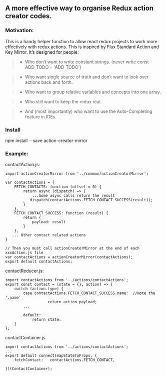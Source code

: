 ## A more effective way to organise Redux action creator codes.

### Motivation:

This is a handy helper function to allow react redux projects to work more effectively with redux actions. This is inspired by Flux Standard Action and Key Mirror. It’s designed for people:

>- Who don’t want to write constant strings.  (never write const ADD_TODO = 'ADD_TODO')

>- Who want single source of truth and don’t want to look over actions  back and forth.

>- Who want to group relative variables and concepts into one array.

>- Who still want to keep the redux real.

>- And (most importantly) who want to use the Auto-Completing feature in IDEs.


### Install 

npm install --save action-creator-mirror

### Example:

contactAction.js:
```
import actionCreatorMirror from '../common/actionCreatorMirror';

var contactActions = {
    FETCH_CONTACTS: function (offset = 0) {
        return async (dispatch) => {
            ...Some async calls return the result
           dispatch(contactActions.FETCH_CONTACT_SUCCESS(result));
        }
    },
    FETCH_CONTACT_SUCCESS: function (result) {
        return {
            payload: result
        }
    },
   ... Other contact related actions
}

// Then you must call actionCreatorMirror at the end of each xxxAction.js file
var contactActions = actionCreatorMirror(contactActions);
export default contactActions;
```

contactReducer.js:
```
import contactActions from '../actions/contactActions';
export const contact = (state = {}, action) => {
    switch (action.type) {
        case contactActions.FETCH_CONTACT_SUCCESS.name:  //Note the ‘.name’ 
                   return action.payload;
        ...
        
        default:
            return state;
    }
};
```

contactContainer.js
```
import contactActions from '../actions/contactActions';
...
export default connect(mapStateToProps, {
    fetchContact:   contactActions.FETCH_CONTACT,

})(ContactContainer);
```

